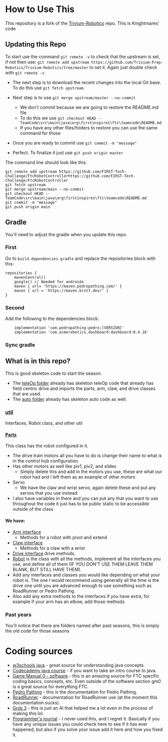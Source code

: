 # How to Use This
This repository is a fork of the [Trivium-Robotics](https://github.com/Trivium-Prep-Robotics/Trivium-Robotics/tree/master) repo. This is Knightmares' code

## Updating this Repo

To start use the command `git remote -v` to check that the upstream is set, if not then use: `git remote add upstream https://github.com/Trivium-Prep-Robotics/Trivium-Robotics/tree/master` to set it. Again just double check with `git remote -v`

- The next step is to download the recent changes into the local Git base. To do this use `git fetch upstream`.

- Next step is to use `git merge upstream/master --no-commit`
  - We don't commit because we are going to restore the README.md file
  - To do this we use `git checkout HEAD -- TeamCode\src\main\java\org\firstinspires\ftc\teamcode\README.md`
  - If you have any other files/folders to restore you can use the same command for those
- Once you are ready to commit use `git commit -m "message"`
- Perfect. To finalize it just use `git push origin master`

The command line should look like this:
```
git remote add upstream https://github.com/FIRST-Tech-Challenge/FtcRobotControllerhttps://github.com/FIRST-Tech-Challenge/FtcRobotController
git fetch upstream
git merge upstream/main --no-commit
git checkout HEAD -- TeamCode\src\main\java\org\firstinspires\ftc\teamcode\README.md
git commit -m "message"
git push origin main
```

## Gradle
You'll need to adjust the gradle when you update this repo.
### First
Go to `build.dependencies.gradle` and replace the repositories block with this:
```
repositories {
    mavenCentral()
    google() // Needed for androidx
    maven { url= 'https://maven.pedropathing.com/' }
    maven { url = 'https://maven.brott.dev/' }
}
```
### Second
Add the following to the dependencies block:
```
    implementation 'com.pedropathing:pedro:[VERSION]'
    implementation 'com.acmerobotics.dashboard:dashboard:0.4.16'
```
### Sync gradle

## What is in this repo?
This is good skeleton code to start the season.

- The [teleOp folder](https://github.com/Trivium-Prep-Robotics/18625-Trivium-Knightmares/tree/master/TeamCode/src/main/java/org/firstinspires/ftc/teamcode/teleOp) already has skeleton teleOp code that already has field centric drive and imports the parts, arm, claw, and drive classes that are used.
- The [auto folder](https://github.com/Trivium-Prep-Robotics/18625-Trivium-Knightmares/tree/master/TeamCode/src/main/java/org/firstinspires/ftc/teamcode/auto) already has skeleton auto code as well.

### [util](https://github.com/Trivium-Prep-Robotics/18625-Trivium-Knightmares/tree/master/TeamCode/src/main/java/org/firstinspires/ftc/teamcode/util)
Interfaces, Robot class, and other util

#### [Parts](https://github.com/Trivium-Prep-Robotics/18625-Trivium-Knightmares/blob/master/TeamCode/src/main/java/org/firstinspires/ftc/teamcode/util/Parts.java)
This class has the robot configured in it. 
- The drive train motors all you have to do is change their name to what is in the control hub configuration.
- Has other motors as well like piv1, piv2, and slides
  - Simply delete this and add in the motors you use, these are what our robot had and I left them as an example of other motors
- Servo
  - We have the claw and wrist servo, again delete these and put any servos that you use instead.
 - I also have variables in there and you can put any that you want to use throughout the code it just has to be public static to be accessible outside of the class
#### We have:
- [Arm interface](https://github.com/Trivium-Prep-Robotics/18625-Trivium-Knightmares/blob/master/TeamCode/src/main/java/org/firstinspires/ftc/teamcode/util/Arm.java)
  - Methods for a robot with pivot and extend
- [Claw interface](https://github.com/Trivium-Prep-Robotics/18625-Trivium-Knightmares/blob/master/TeamCode/src/main/java/org/firstinspires/ftc/teamcode/util/Claw.java)
  - Methods for a claw with a wrist
- [Drive interface](https://github.com/Trivium-Prep-Robotics/18625-Trivium-Knightmares/blob/master/TeamCode/src/main/java/org/firstinspires/ftc/teamcode/util/Drive.java) drive methods.
- [Robot](https://github.com/Trivium-Prep-Robotics/18625-Trivium-Knightmares/blob/master/TeamCode/src/main/java/org/firstinspires/ftc/teamcode/util/Robot.java) is the class with all the methods, implement all the interfaces you use, and define all of them (IF YOU DON'T USE THEM LEAVE THEM BLANK, BUT STILL HAVE THEM).
- Add any interfaces and classes you would like depending on what your robot is. The one I would recommend using generally all the time is the drive one until you are advanced enough to use something such as RoadRunner or Pedro Pathing.
- Also add any extra methods to the interfaces if you have extra, for example if your arm has an elbow, add those methods

### Past years
You'll notice that there are folders named after past seasons, this is simply the old code for those seasons

# Coding sources
- [w3schools java](https://www.w3schools.com/java/default.asp) - great source for understanding java concepts.
- [Codecademy java course](https://www.codecademy.com/learn/learn-java) - if you want to take an intro course to java.
- [Game Manual 0 - software](https://gm0.org/en/latest/docs/software/index.html#) - this is an amazing source for FTC specific coding basics, concepts, etc. Even outside of the software section gm0 is a great source for everything FTC.
- [Pedro Pathing](https://pedropathing.com/) - this is the documentation for Pedro Pathing.
- [RoadRunner](https://rr.brott.dev/docs/v1-0/installation/) - documentation for RoadRunner use (at the moment this documentation sucks).
- [Grok 3](https://grok.com/) - this is just an AI that helped me a lot even in the process of making this lol.
- [Programmer's journal](https://docs.google.com/document/d/1O9rBL9iYiBHXd6xWO5uZ8Y3aDJPRSqbhFk_Z6YAwZxg/edit?usp=sharing) - I never used this, and I regret it. Basically if you have any unique issues you could check here to see if it has ever happened, but also if you solve your issue add it here and how you  fixed it.
